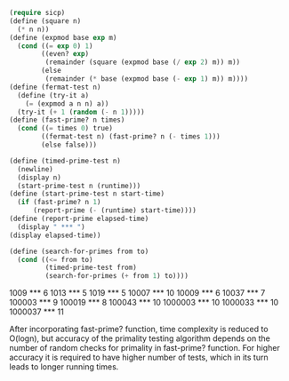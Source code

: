 ```lisp
(require sicp)
(define (square n)
  (* n n))
(define (expmod base exp m)
  (cond ((= exp 0) 1)
        ((even? exp)
         (remainder (square (expmod base (/ exp 2) m)) m))
        (else
         (remainder (* base (expmod base (- exp 1) m)) m))))
(define (fermat-test n)
  (define (try-it a)
    (= (expmod a n n) a))
  (try-it (+ 1 (random (- n 1)))))
(define (fast-prime? n times)
  (cond ((= times 0) true)
        ((fermat-test n) (fast-prime? n (- times 1)))
        (else false)))

(define (timed-prime-test n)
  (newline)
  (display n)
  (start-prime-test n (runtime)))
(define (start-prime-test n start-time)
  (if (fast-prime? n 1)
      (report-prime (- (runtime) start-time))))
(define (report-prime elapsed-time)
  (display " *** ")
(display elapsed-time))

(define (search-for-primes from to)
  (cond ((<= from to)
         (timed-prime-test from)
         (search-for-primes (+ from 1) to))))
```

1009 *** 6
1013 *** 5
1019 *** 5
10007 *** 10
10009 *** 6
10037 *** 7
100003 *** 9
100019 *** 8
100043 *** 10
1000003 *** 10
1000033 *** 10
1000037 *** 11

After incorporating fast-prime? function, time complexity is reduced to O(logn), but accuracy
of the primality testing algorithm depends on the number of random checks for primality
in fast-prime? function. For higher accuracy it is required to have higher number of tests, which in its
turn leads to longer running times.
